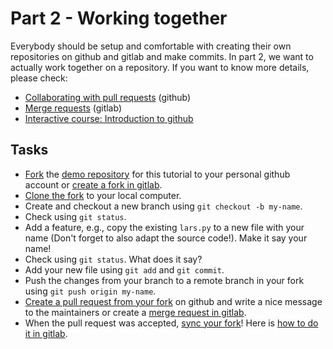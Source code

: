 # Part 2 - Working together

Everybody should be setup and comfortable with creating their own repositories on github and gitlab and make commits. In part 2, we want to actually work together
on a repository. If you want to know more details, please check:

* [Collaborating with pull requests](https://docs.github.com/en/pull-requests/collaborating-with-pull-requests) (github)
* [Merge requests](https://docs.gitlab.com/ee/user/project/merge_requests) (gitlab)
* [Interactive course: Introduction to github](https://github.com/skills/introduction-to-github)

## Tasks

* [Fork](https://docs.github.com/en/pull-requests/collaborating-with-pull-requests/working-with-forks/fork-a-repo#forking-a-repository) the [demo repository](https://github.com/climate-service-center/say-your-name) for this tutorial to your personal github account or [create a fork in gitlab](https://docs.gitlab.com/ee/user/project/repository/forking_workflow.html#create-a-fork).
* [Clone the fork](https://docs.github.com/en/pull-requests/collaborating-with-pull-requests/working-with-forks/fork-a-repo#cloning-your-forked-repository) to your local computer.
* Create and checkout a new branch using `git checkout -b my-name`.
* Check using `git status`.
* Add a feature, e.g., copy the existing `lars.py` to a new file with your name (Don't forget to also adapt the source code!). Make it say your name!
* Check using `git status`. What does it say?
* Add your new file using `git add` and `git commit`.
* Push the changes from your branch to a remote branch in your fork using `git push origin my-name`.
* [Create a pull request from your fork](https://docs.github.com/en/pull-requests/collaborating-with-pull-requests/proposing-changes-to-your-work-with-pull-requests/creating-a-pull-request-from-a-fork) on github and write a nice message to the maintainers or create a [merge request in gitlab](https://docs.gitlab.com/ee/user/project/merge_requests/creating_merge_requests.html).
* When the pull request was accepted, [sync your fork](https://docs.github.com/en/pull-requests/collaborating-with-pull-requests/working-with-forks/syncing-a-fork#syncing-a-fork-branch-from-the-web-ui)! Here is [how to do it in gitlab](https://docs.gitlab.com/ee/user/project/repository/forking_workflow.html#update-your-fork).
